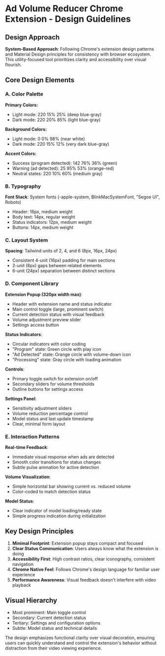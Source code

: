 # Ad Volume Reducer Chrome Extension - Design Guidelines

## Design Approach
**System-Based Approach**: Following Chrome's extension design patterns and Material Design principles for consistency with browser ecosystem. This utility-focused tool prioritizes clarity and accessibility over visual flourish.

## Core Design Elements

### A. Color Palette
**Primary Colors:**
- Light mode: 220 15% 25% (deep blue-gray)
- Dark mode: 220 20% 85% (light blue-gray)

**Background Colors:**
- Light mode: 0 0% 98% (near white)
- Dark mode: 220 15% 12% (very dark blue-gray)

**Accent Colors:**
- Success (program detected): 142 76% 36% (green)
- Warning (ad detected): 25 95% 53% (orange-red)
- Neutral states: 220 10% 60% (medium gray)

### B. Typography
**Font Stack**: System fonts (-apple-system, BlinkMacSystemFont, "Segoe UI", Roboto)
- Header: 16px, medium weight
- Body text: 14px, regular weight
- Status indicators: 12px, medium weight
- Buttons: 14px, medium weight

### C. Layout System
**Spacing**: Tailwind units of 2, 4, and 6 (8px, 16px, 24px)
- Consistent 4-unit (16px) padding for main sections
- 2-unit (8px) gaps between related elements
- 6-unit (24px) separation between distinct sections

### D. Component Library

**Extension Popup (320px width max)**:
- Header with extension name and status indicator
- Main control toggle (large, prominent switch)
- Current detection status with visual feedback
- Volume adjustment preview slider
- Settings access button

**Status Indicators**:
- Circular indicators with color coding
- "Program" state: Green circle with play icon
- "Ad Detected" state: Orange circle with volume-down icon
- "Processing" state: Gray circle with loading animation

**Controls**:
- Primary toggle switch for extension on/off
- Secondary sliders for volume thresholds
- Outline buttons for settings access

**Settings Panel**:
- Sensitivity adjustment sliders
- Volume reduction percentage control
- Model status and last update timestamp
- Clear, minimal form layout

### E. Interaction Patterns

**Real-time Feedback**:
- Immediate visual response when ads are detected
- Smooth color transitions for status changes
- Subtle pulse animation for active detection

**Volume Visualization**:
- Simple horizontal bar showing current vs. reduced volume
- Color-coded to match detection status

**Model Status**:
- Clear indicator of model loading/ready state
- Simple progress indication during initialization

## Key Design Principles

1. **Minimal Footprint**: Extension popup stays compact and focused
2. **Clear Status Communication**: Users always know what the extension is doing
3. **Accessibility First**: High contrast ratios, clear iconography, consistent navigation
4. **Chrome Native Feel**: Follows Chrome's design language for familiar user experience
5. **Performance Awareness**: Visual feedback doesn't interfere with video playback

## Visual Hierarchy
- Most prominent: Main toggle control
- Secondary: Current detection status
- Tertiary: Settings and configuration options
- Subtle: Model status and technical details

The design emphasizes functional clarity over visual decoration, ensuring users can quickly understand and control the extension's behavior without distraction from their video viewing experience.